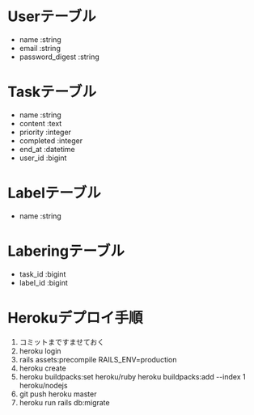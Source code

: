 # Userテーブル
- name :string
- email :string
- password_digest :string

# Taskテーブル
- name :string
- content :text
- priority :integer
- completed :integer
- end_at :datetime
- user_id :bigint

# Labelテーブル
- name :string

# Laberingテーブル
- task_id :bigint
- label_id :bigint

# Herokuデプロイ手順
1. コミットまですませておく
2. heroku login
3. rails assets:precompile RAILS_ENV=production
4. heroku create
5. heroku buildpacks:set heroku/ruby
   heroku buildpacks:add --index 1 heroku/nodejs
6. git push heroku master
7. heroku run rails db:migrate
